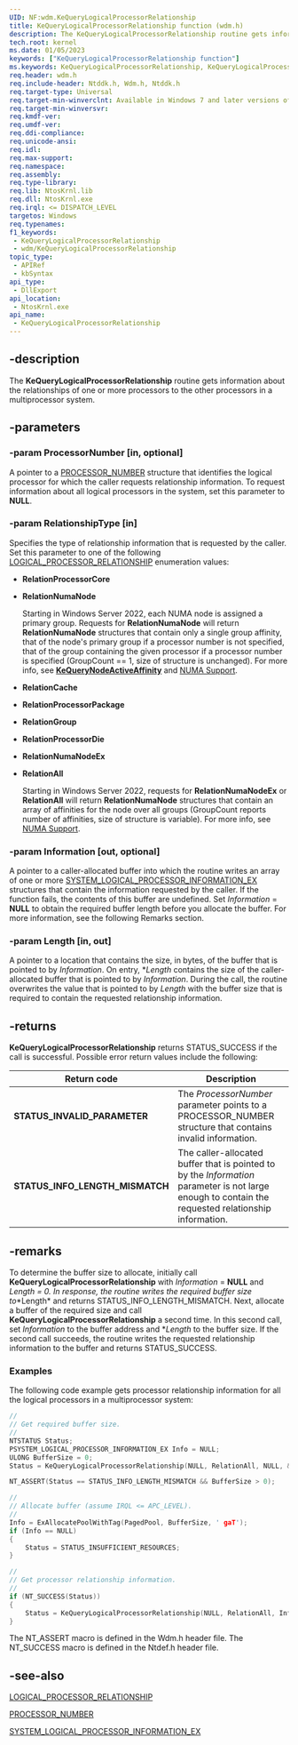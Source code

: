 ```yaml
---
UID: NF:wdm.KeQueryLogicalProcessorRelationship
title: KeQueryLogicalProcessorRelationship function (wdm.h)
description: The KeQueryLogicalProcessorRelationship routine gets information about the relationships of one or more processors to the other processors in a multiprocessor system.
tech.root: kernel
ms.date: 01/05/2023
keywords: ["KeQueryLogicalProcessorRelationship function"]
ms.keywords: KeQueryLogicalProcessorRelationship, KeQueryLogicalProcessorRelationship routine [Kernel-Mode Driver Architecture], k105_0db645b1-dfa2-4d90-856f-975997dc09a8.xml, kernel.kequerylogicalprocessorrelationship, wdm/KeQueryLogicalProcessorRelationship
req.header: wdm.h
req.include-header: Ntddk.h, Wdm.h, Ntddk.h
req.target-type: Universal
req.target-min-winverclnt: Available in Windows 7 and later versions of Windows.
req.target-min-winversvr: 
req.kmdf-ver: 
req.umdf-ver: 
req.ddi-compliance: 
req.unicode-ansi: 
req.idl: 
req.max-support: 
req.namespace: 
req.assembly: 
req.type-library: 
req.lib: NtosKrnl.lib
req.dll: NtosKrnl.exe
req.irql: <= DISPATCH_LEVEL
targetos: Windows
req.typenames: 
f1_keywords:
 - KeQueryLogicalProcessorRelationship
 - wdm/KeQueryLogicalProcessorRelationship
topic_type:
 - APIRef
 - kbSyntax
api_type:
 - DllExport
api_location:
 - NtosKrnl.exe
api_name:
 - KeQueryLogicalProcessorRelationship
---
```


## -description

The **KeQueryLogicalProcessorRelationship** routine gets information about the relationships of one or more processors to the other processors in a multiprocessor system.

## -parameters

### -param ProcessorNumber [in, optional]

A pointer to a [PROCESSOR_NUMBER](../miniport/ns-miniport-_processor_number.md) structure that identifies the logical processor for which the caller requests relationship information. To request information about all logical processors in the system, set this parameter to **NULL**.

### -param RelationshipType [in]

Specifies the type of relationship information that is requested by the caller. Set this parameter to one of the following [LOGICAL_PROCESSOR_RELATIONSHIP](/windows/win32/api/winnt/ne-winnt-logical_processor_relationship) enumeration values:

- **RelationProcessorCore**

- **RelationNumaNode**
  
    Starting in Windows Server 2022, each NUMA node is assigned a primary group. Requests for **RelationNumaNode** will return **RelationNumaNode** structures that contain only a single group affinity, that of the node's primary group if a processor number is not specified, that of the group containing the given processor if a processor number is specified (GroupCount == 1, size of structure is unchanged). For more info, see [**KeQueryNodeActiveAffinity**](./nf-wdm-kequerynodeactiveaffinity.md) and [NUMA Support](/windows/win32/procthread/numa-support).

- **RelationCache**

- **RelationProcessorPackage**

- **RelationGroup**

- **RelationProcessorDie**

- **RelationNumaNodeEx**

- **RelationAll**

    Starting in Windows Server 2022, requests for **RelationNumaNodeEx** or **RelationAll** will return **RelationNumaNode** structures that contain an array of affinities for the node over all groups (GroupCount reports number of affinities, size of structure is variable). For more info, see [NUMA Support](/windows/win32/procthread/numa-support).

### -param Information [out, optional]

A pointer to a caller-allocated buffer into which the routine writes an array of one or more [SYSTEM_LOGICAL_PROCESSOR_INFORMATION_EX](/windows/win32/api/winnt/ns-winnt-system_logical_processor_information_ex) structures that contain the information requested by the caller. If the function fails, the contents of this buffer are undefined. Set *Information* = **NULL** to obtain the required buffer length before you allocate the buffer. For more information, see the following Remarks section.

### -param Length [in, out]

A pointer to a location that contains the size, in bytes, of the buffer that is pointed to by *Information*. On entry, **Length* contains the size of the caller-allocated buffer that is pointed to by *Information*. During the call, the routine overwrites the value that is pointed to by *Length* with the buffer size that is required to contain the requested relationship information.

## -returns

**KeQueryLogicalProcessorRelationship** returns STATUS_SUCCESS if the call is successful. Possible error return values include the following:

| Return code | Description |
|---|---|
| **STATUS_INVALID_PARAMETER** | The *ProcessorNumber* parameter points to a PROCESSOR_NUMBER structure that contains invalid information. |
| **STATUS_INFO_LENGTH_MISMATCH** | The caller-allocated buffer that is pointed to by the *Information* parameter is not large enough to contain the requested relationship information. |

## -remarks

To determine the buffer size to allocate, initially call **KeQueryLogicalProcessorRelationship** with *Information* = **NULL** and **Length* = 0. In response, the routine writes the required buffer size to**Length* and returns STATUS_INFO_LENGTH_MISMATCH. Next, allocate a buffer of the required size and call **KeQueryLogicalProcessorRelationship** a second time. In this second call, set *Information* to the buffer address and **Length* to the buffer size. If the second call succeeds, the routine writes the requested relationship information to the buffer and returns STATUS_SUCCESS.

### Examples

The following code example gets processor relationship information for all the logical processors in a multiprocessor system:

```cpp
//
// Get required buffer size.
//
NTSTATUS Status;
PSYSTEM_LOGICAL_PROCESSOR_INFORMATION_EX Info = NULL;
ULONG BufferSize = 0;
Status = KeQueryLogicalProcessorRelationship(NULL, RelationAll, NULL, &BufferSize);

NT_ASSERT(Status == STATUS_INFO_LENGTH_MISMATCH && BufferSize > 0);

//
// Allocate buffer (assume IRQL <= APC_LEVEL).
//
Info = ExAllocatePoolWithTag(PagedPool, BufferSize, ' gaT');
if (Info == NULL)
{
    Status = STATUS_INSUFFICIENT_RESOURCES;
}

//
// Get processor relationship information.
//
if (NT_SUCCESS(Status))
{
    Status = KeQueryLogicalProcessorRelationship(NULL, RelationAll, Info, &BufferSize);
}
```

The NT_ASSERT macro is defined in the Wdm.h header file. The NT_SUCCESS macro is defined in the Ntdef.h header file.

## -see-also

[LOGICAL_PROCESSOR_RELATIONSHIP](/windows/win32/api/winnt/ne-winnt-logical_processor_relationship)

[PROCESSOR_NUMBER](../miniport/ns-miniport-_processor_number.md)

[SYSTEM_LOGICAL_PROCESSOR_INFORMATION_EX](/windows/win32/api/winnt/ns-winnt-system_logical_processor_information_ex)